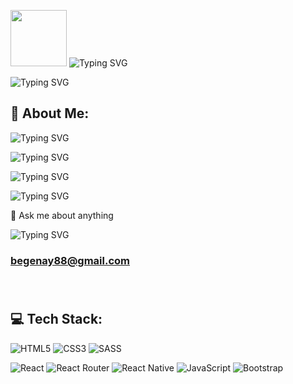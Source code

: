 


<img src="https://media.giphy.com/media/YPJ5gi3MZzSjhtQTIk/giphy.gif" width="90px"/> ![Typing SVG](https://readme-typing-svg.herokuapp.com?font=DynaPuff&size=32&center=true&duration=8000&pause=400&color=917FB3&width=750&height=100&lines=I'm+Hayal+🌎) 


 ![Typing SVG](https://readme-typing-svg.herokuapp.com?font=Dancing+Script&size=30&duration=9000&pause=1500&color=917FB3&width=900&height=90&lines=✨+Welcome+to+my+Github+Profile+✨) 
 
 

## 💫 About Me:
![Typing SVG](https://readme-typing-svg.herokuapp.com?font=Kalam&size=24&duration=6000&pause=30000&color=FF7F3F&width=1200&height=40&lines=👩+I'm+improving+my+skills+and+knowledge+as+a+Front-end+Developer)

![Typing SVG](https://readme-typing-svg.herokuapp.com?font=Kalam&size=24&duration=6000&pause=30000&color=FF7F3F&width=1300&height=40&lines=🕴+I'm+looking+to+collaborate+on+projects)

![Typing SVG](https://readme-typing-svg.herokuapp.com?font=Kalam&size=24&duration=6000&pause=30000&color=FF7F3F&width=1200&height=40&lines=🎩+I’m+looking+for+more+of+a+challenge)


![Typing SVG](https://readme-typing-svg.herokuapp.com?font=Kalam&size=24&duration=6000&pause=30000&color=FF7F3F&width=1300&height=40&lines=🕴+I'm+currently+learning+React)


💬 Ask me about anything 

![Typing SVG](https://readme-typing-svg.herokuapp.com?font=Kalam&size=22&duration=6000&pause=30000&color=009FBD&width=1200&height=60&lines=📫+How+to+reach+me:👇🏻👇🏻👇🏻)
### begenay88@gmail.com <br><br><br>
 

## 💻 Tech Stack:
![HTML5](https://img.shields.io/badge/html5-%23E34F26.svg?style=for-the-badge&logo=html5&logoColor=white) 
![CSS3](https://img.shields.io/badge/css3-%231572B6.svg?style=for-the-badge&logo=css3&logoColor=white) 
![SASS](https://img.shields.io/badge/SASS-hotpink.svg?style=for-the-badge&logo=SASS&logoColor=white) </br>

![React](https://img.shields.io/badge/react-%2320232a.svg?style=for-the-badge&logo=react&logoColor=%2361DAFB) 
![React Router](https://img.shields.io/badge/React_Router-CA4245?style=for-the-badge&logo=react-router&logoColor=white) 
![React Native](https://img.shields.io/badge/react_native-%2320232a.svg?style=for-the-badge&logo=react&logoColor=%2361DAFB) 
![JavaScript](https://img.shields.io/badge/javascript-%23323330.svg?style=for-the-badge&logo=javascript&logoColor=%23F7DF1E) 
![Bootstrap](https://img.shields.io/badge/bootstrap-%23563D7C.svg?style=for-the-badge&logo=bootstrap&logoColor=white) 

